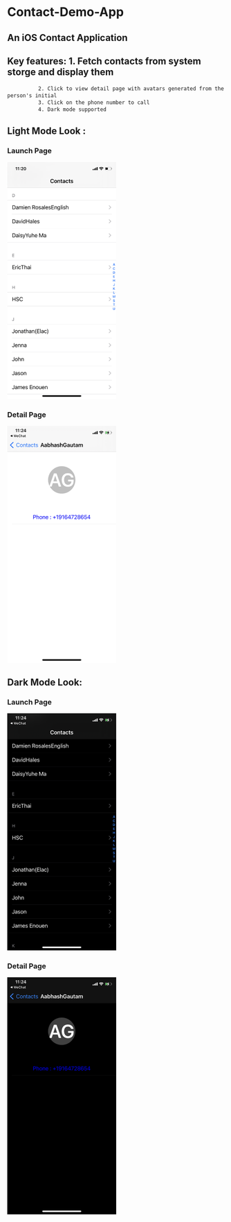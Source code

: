 # Contact-Demo-App
## An iOS Contact Application

## Key features: 1. Fetch contacts from system storge and display them
              2. Click to view detail page with avatars generated from the person's initial
              3. Click on the phone number to call
              4. Dark mode supported
        
## Light Mode Look :

### Launch Page
<img src="https://github.com/Yuzhe-Wang/Contact-Demo-App/blob/main/images/IMG_4407.PNG" alt="A" width="50%"/>

### Detail Page
<img src="https://github.com/Yuzhe-Wang/Contact-Demo-App/blob/main/images/IMG_4408.PNG" alt="B" width="50%"/>

## Dark Mode Look:
### Launch Page
<img src="https://github.com/Yuzhe-Wang/Contact-Demo-App/blob/main/images/IMG_4409.PNG" alt="C" width="50%"/>

### Detail Page
<img src="https://github.com/Yuzhe-Wang/Contact-Demo-App/blob/main/images/IMG_4410.PNG" alt="D" width="50%"/>
